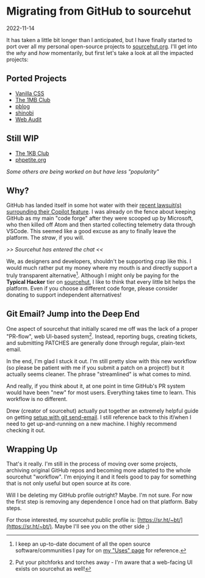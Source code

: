 # Migrating from GitHub to sourcehut

2022-11-14

It has taken a little bit longer than I anticipated, but I have finally started to port over all my personal open-source projects to [sourcehut.org](https://sourcehut.org). I'll get into the *why* and *how* momentarily, but first let's take a look at all the impacted projects:

## Ported Projects

- [Vanilla CSS](https://vanillacss.com)
- [The 1MB Club](https://1mb.club)
- [pblog](https://pblog.btxx.org)
- [shinobi](https://shinobi.btxx.org)
- [Web Audit](https://audit.btxx.org)

## Still WIP

- [The 1KB Club](https://1kb.club)
- [phpetite.org](https://phpetite.org)

*Some others are being worked on but have less "popularity"*

## Why?

GitHub has landed itself in some hot water with their [recent lawsuit(s) surrounding their Copilot feature](https://githubcopilotlitigation.com/). I was already on the fence about keeping GitHub as my main "code forge" after they were scooped up by Microsoft, who then killed off Atom and then started collecting telemetry data through VSCode. This seemed like a good excuse as any to finally leave the platform. The *straw*, if you will.

*>> Sourcehut has entered the chat <<*

We, as designers and developers, shouldn't be supporting crap like this. I would much rather put my money where my mouth is and directly support a truly transparent alternative[^1]. Although I might only be paying for the **Typical Hacker** tier on [sourcehut](https://sourcehut.org/pricing/), I like to think that every little bit helps the platform. Even if you choose a different code forge, please consider donating to support independent alternatives!

## Git Email? Jump into the Deep End

One aspect of sourcehut that initially scared me off was the lack of a proper "PR-flow", web UI-based system[^2]. Instead, reporting bugs, creating tickets, and submitting PATCHES are generally done through regular, plain-text email.

In the end, I'm glad I stuck it out. I'm still pretty slow with this new workflow (so please be patient with me if you submit a patch on a project!) but it actually seems cleaner. The phrase "streamlined" is what comes to mind.

And really, if you think about it, at one point in time GitHub's PR system would have been "new" for most users. Everything takes time to learn. This workflow is no different.

Drew (creator of sourcehut) actually put together an extremely helpful guide on getting [setup with git send-email](https://git-send-email.io/). I still reference back to this if/when I need to get up-and-running on a new machine. I highly recommend checking it out.

## Wrapping Up

That's it really. I'm still in the process of moving over some projects, archiving original GitHub repos and becoming more adapted to the whole sourcehut "workflow". I'm enjoying it and it feels good to pay for something that is not only useful but open source at its core.

Will I be deleting my GitHub profile outright? Maybe. I'm not sure. For now the first step is removing any dependence I once had on that platform. Baby steps.

For those interested, my sourcehut public profile is: [https://sr.ht/~bt/](https://sr.ht/~bt/). Maybe I'll see you on the other side ;)

[^1]: I keep an up-to-date document of all the open source software/communities I pay for on [my "Uses" page](/uses) for reference.
[^2]: Put your pitchforks and torches away - I'm aware that a web-facing UI exists on sourcehut as well!
